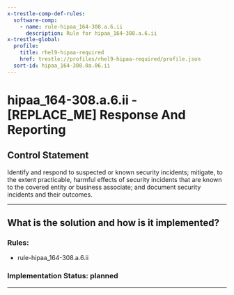 ```yaml
---
x-trestle-comp-def-rules:
  software-comp:
    - name: rule-hipaa_164-308.a.6.ii
      description: Rule for hipaa_164-308.a.6.ii
x-trestle-global:
  profile:
    title: rhel9-hipaa-required
    href: trestle://profiles/rhel9-hipaa-required/profile.json
  sort-id: hipaa_164-308.0a.06.ii
---
```


# hipaa_164-308.a.6.ii - \[REPLACE_ME\] Response And Reporting

## Control Statement

Identify and respond to suspected or known security incidents; mitigate, to the extent practicable,
harmful effects of security incidents that are known to the covered entity or business associate; and
document security incidents and their outcomes.

______________________________________________________________________

## What is the solution and how is it implemented?

<!-- For implementation status enter one of: implemented, partial, planned, alternative, not-applicable -->

<!-- Note that the list of rules under ### Rules: is read-only and changes will not be captured after assembly to JSON -->

<!-- Add control implementation description here for control: hipaa_164-308.a.6.ii -->

### Rules:

  - rule-hipaa_164-308.a.6.ii

### Implementation Status: planned

______________________________________________________________________
